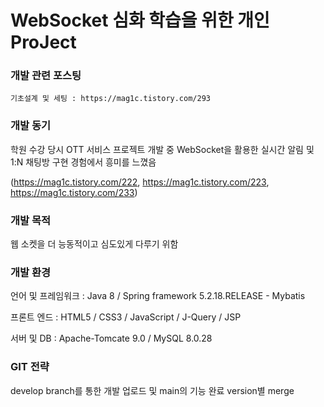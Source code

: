 # WebSocket 심화 학습을 위한 개인 ProJect

### 개발 관련 포스팅

    기초설계 및 세팅 : https://mag1c.tistory.com/293

### 개발 동기

  학원 수강 당시 OTT 서비스 프로젝트 개발 중 WebSocket을 활용한 실시간 알림 및 1:N 채팅방 구현 경험에서 흥미를 느꼈음

  (https://mag1c.tistory.com/222, https://mag1c.tistory.com/223, https://mag1c.tistory.com/233)

### 개발 목적

  웹 소켓을 더 능동적이고 심도있게 다루기 위함

### 개발 환경

  언어 및 프레임워크 : Java 8 / Spring framework 5.2.18.RELEASE - Mybatis

  프론트 엔드 : HTML5 / CSS3 / JavaScript / J-Query / JSP

  서버 및 DB : Apache-Tomcate 9.0 / MySQL 8.0.28

### GIT 전략

  develop branch를 통한 개발 업로드 및 main의 기능 완료 version별 merge
